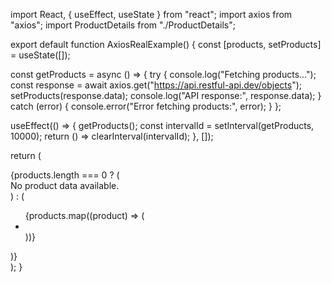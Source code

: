 import React, { useEffect, useState } from "react";
import axios from "axios";
import ProductDetails from "./ProductDetails";

export default function AxiosRealExample() {
  const [products, setProducts] = useState([]);

  const getProducts = async () => {
    try {
      console.log("Fetching products...");
      const response = await axios.get("https://api.restful-api.dev/objects");
      setProducts(response.data);
      console.log("API response:", response.data);
    } catch (error) {
      console.error("Error fetching products:", error);
    }
  };

  useEffect(() => {
    getProducts();
    const intervalId = setInterval(getProducts, 10000);
    return () => clearInterval(intervalId);
  }, []);

  return (
    <div className="App">
      {products.length === 0 ? (
        <div>No product data available.</div>
      ) : (
        <ul>
          {products.map((product) => (
            <li key={product.id}>
              <ProductDetails product={product} />
            </li>
          ))}
        </ul>
      )}
    </div>
  );
}
